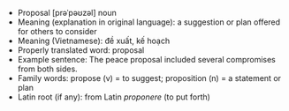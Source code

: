 - Proposal	[prəˈpəʊzəl]	noun
- Meaning (explanation in original language): a suggestion or plan offered for others to consider
- Meaning (Vietnamese): đề xuất, kế hoạch
- Properly translated word: proposal
- Example sentence: The peace proposal included several compromises from both sides.
- Family words: propose (v) = to suggest; proposition (n) = a statement or plan
- Latin root (if any): from Latin *proponere* (to put forth)